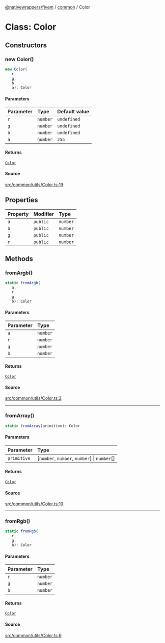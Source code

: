 [@nativewrappers/fivem](../../README.md) / [common](../README.md) / Color

# Class: Color

## Constructors

### new Color()

```ts
new Color(
   r, 
   g, 
   b, 
   a): Color
```

#### Parameters

| Parameter | Type | Default value |
| :------ | :------ | :------ |
| `r` | `number` | `undefined` |
| `g` | `number` | `undefined` |
| `b` | `number` | `undefined` |
| `a` | `number` | `255` |

#### Returns

[`Color`](Color.md)

#### Source

[src/common/utils/Color.ts:19](https://github.com/nativewrappers/fivem/blob/dc30be651dd1d99507081f19ee3707fad2d3aa44/src/common/utils/Color.ts#L19)

## Properties

| Property | Modifier | Type |
| :------ | :------ | :------ |
| `a` | `public` | `number` |
| `b` | `public` | `number` |
| `g` | `public` | `number` |
| `r` | `public` | `number` |

## Methods

### fromArgb()

```ts
static fromArgb(
   a, 
   r, 
   g, 
   b): Color
```

#### Parameters

| Parameter | Type |
| :------ | :------ |
| `a` | `number` |
| `r` | `number` |
| `g` | `number` |
| `b` | `number` |

#### Returns

[`Color`](Color.md)

#### Source

[src/common/utils/Color.ts:2](https://github.com/nativewrappers/fivem/blob/dc30be651dd1d99507081f19ee3707fad2d3aa44/src/common/utils/Color.ts#L2)

***

### fromArray()

```ts
static fromArray(primitive): Color
```

#### Parameters

| Parameter | Type |
| :------ | :------ |
| `primitive` | [`number`, `number`, `number`] \| `number`[] |

#### Returns

[`Color`](Color.md)

#### Source

[src/common/utils/Color.ts:10](https://github.com/nativewrappers/fivem/blob/dc30be651dd1d99507081f19ee3707fad2d3aa44/src/common/utils/Color.ts#L10)

***

### fromRgb()

```ts
static fromRgb(
   r, 
   g, 
   b): Color
```

#### Parameters

| Parameter | Type |
| :------ | :------ |
| `r` | `number` |
| `g` | `number` |
| `b` | `number` |

#### Returns

[`Color`](Color.md)

#### Source

[src/common/utils/Color.ts:6](https://github.com/nativewrappers/fivem/blob/dc30be651dd1d99507081f19ee3707fad2d3aa44/src/common/utils/Color.ts#L6)
